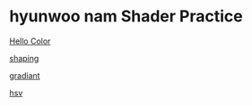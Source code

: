 # hyunwoo nam Shader Practice


[Hello Color](draw.html?shader=00_color.frag)

[shaping](draw.html?shader=01_shaping.frag)

[gradiant](draw.html?shader=02_gradiant.frag)

[hsv](draw.html?shader=03_hsv.frag)